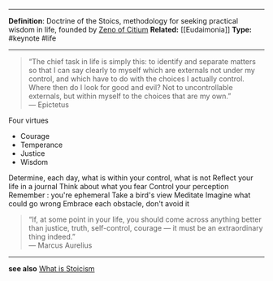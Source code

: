 ----

**Definition**: Doctrine of the Stoics, methodology for seeking practical wisdom in life, founded by [Zeno of Citium](https://en.wikipedia.org/wiki/Zeno_of_Citium)
**Related:** [[Eudaimonia]]
**Type:** #keynote #life

----

>“The chief task in life is simply this: to identify and separate matters so that I can say clearly to myself which are externals not under my control, and which have to do with the choices I actually control. Where then do I look for good and evil? Not to uncontrollable externals, but within myself to the choices that are my own.”    
> — Epictetus

Four virtues 
- Courage
- Temperance
- Justice
- Wisdom

Determine, each day, what is within your control, what is not
Reflect your life in a journal
Think about what you fear
Control your perception
Remember : you're ephemeral 
Take a bird's view
Meditate
Imagine what could go wrong
Embrace each obstacle, don't avoid it

>“If, at some point in your life, you should come across anything better than justice, truth, self-control, courage — it must be an extraordinary thing indeed.”   
> — Marcus Aurelius

----
**see also**
[What is Stoicism](https://dailystoic.com/what-is-stoicism-a-definition-3-stoic-exercises-to-get-you-started/#what-is-stoicism)